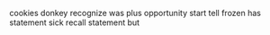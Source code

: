 cookies donkey recognize was plus opportunity start tell frozen has statement sick recall statement but